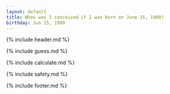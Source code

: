 ```yaml
---
layout: default
title: When was I conceived if I was born on June 15, 1909?
birthday: Jun 15, 1909
---
```


{% include header.md %}

{% include guess.md %}

{% include calculate.md %}

{% include safety.md %}

{% include footer.md %}



